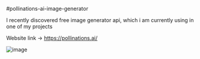 #pollinations-ai-image-generator

I recently discovered free image generator api, which i am currently using in one of my projects

Website link -> https://pollinations.ai/

![image](https://github.com/user-attachments/assets/c7f8d5ac-2817-44b9-938d-b2708fb8c1ce)

